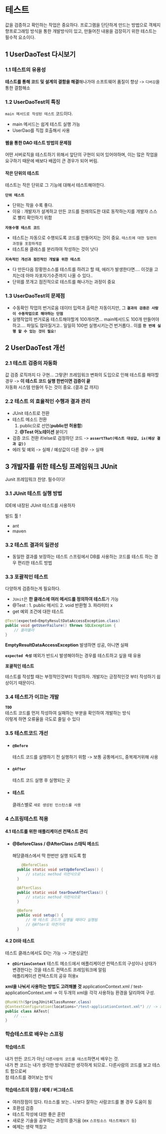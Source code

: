 # 테스트
값을 검증하고 확인하는 작업은 중요하다. 프로그램을 단단하게 만드는 방법으로 객체지향프로그래밍 방식을 통한 개발방식이 있고, 만들어진 내용을 검장히기 위한 테스트는 필수적 요소이다.

## 1 UserDaoTest 다시보기
### 1.1 테스트의 유용성
**테스트를 통해 코드 및 설계의 결함을 해결**해나가야 소프트웨어 품질이 향상 -> `디버깅`을 통한 결함해소  

### 1.2 UserDaoTest의 특징 
`main 메서드로 작성된 테스트` 코드이다.  
- main 메서드는 쉽게 테스트 실행 가능
- UserDao를 직접 호출해서 사용

#### 웹을 통한 DAO 테스트 방법의 문제점
어떤 서버로직을 테스트하기 위해서 앞단의 구현이 되어 있어야하며, 이는 많은 작업을 요구하기 때문에 배보다 배꼽이 큰 경우가 되어 버림.  

#### 작은 단위의 테스트
테스트는 작은 단위로 그 기능에 대해서 테스트해야한다.  

**`단위 테스트`**
- 단위는 작을 수록 좋다.
- 이유 : 개발자가 설계하고 만든 코드를 원래의도한 대로 동작하는지를 개발자 스스로 빨리 확인하기 위함  

**`자동수행 테스트 코드`**
- 테스트는 자동으로 수행되도록 코드를 만들어지는 것이 중요. `테스트에 대한 일련의 과정을 포함하게끔`
- 테스트용 클래스를 분리하여 작성하는 것이 낫다

**`지속적인 개선과 점진적인 개발을 위한 테스트`**
- 다 만든다음 장황한소스를 테스트를 하려고 할 때, 에러가 발생한다면.... 이것을 고치는데 아마 자포자기수준까지 나올 수 있다..
- 단위를 쪼개고 점진적으로 테스트를 해나가는 과정이 중요

### 1.3 UserDaoTest의 문제점
- 수동확인 작업의 번거로움
  데이터 입력과 출력은 자동이지만, 그 **`결과의 검증은 사람이 수동작업으로 해야하는 단점`**
- 실행작업의 번거로움
  테스트해야할게 100개라면... main메서드도 100개 만들어야하고.... 파일도 많아질거고.. 일일히 100번 실행시키는건 번거롭다.. 이를 **`한 번에 실행 할 수 있는 것이 필요!`**

## 2 UserDaoTest 개선

### 2.1 테스트 검증의 자동화
값 검증 로직까지 다 구현... 그랗쿤!
프레임워크 변화의 도입으로 인해 테스트를 해야할 경우 -> **이 테스트 코드 실행 한번이면 검증이 끝**  
자동화 시스템 만들어 두는 것이 중요. (결과 값 까지)  

### 2.2 테스트 의 효율적인 수행과 결과 관리

- JUnit 테스트로 전환
- 테스트 메소드 전환
  1. public으로 선언(**public만 허용함**)
  2. **@Test 어노테이션** 붇이기
- 검증 코드 전환
  if/else로 검정하던 코드 -> **`assertThat(테스트 대상값, is(예상 결과 값))`**
- 에러 및 예외 -> 실패 / 예상값이 다른 경우 -> 실패

## 3 개발자를 위한 테스팅 프레임워크 JUnit
Junit 프레임워크 찬양. 필수이다!  

### 3.1 JUnit 테스트 실행 방법
IDE에 내장된 JUnit 테스트를 사용하자  

빌드 툴 !
- ant
- maven

### 3.2 테스트 결과의 일관성

- 동일한 결과를 보장하는 테스트
  스프링에서 DB를 사용하는 코드를 테스트 하는 경우 편리한 테스트 방법

### 3.3 포괄적인 테스트
다양하게 검증하는게 필요하다.  

- `JUnit`은 **한 클래스에 여러 메서드를 정의하여 테스트**가 가능
- @Test : 1. public 메서드 2. void 반환형 3. 파라미터 x
- get 예외 조건에 대한 테스트

```java
@Test(expected=EmptyResultDataAccessException.class)
public void getUserFailure() throws SQLException {
    // 블라블라
}
```
**EmptyResultDataAccessException** 발생하면 성공, 아니면 실패  

**`expected 속성`**
예외가 반드시 발생해야하는 경우를 테스트하고 싶을 때 유용

**포괄적인 테스트**  

테스트를 작성할 때는 부정적인것부터 작성하자. 개발자는 긍정적인것 부터 작성하기 쉽상이기 때문이다.  

### 3.4 테스트가 이끄는 개발
**`TDD`**  
테스트 코드를 먼저 작성하여 실패하는 부분을 확인하여 개발하는 방식  
이렇게 하면 오류율을 극도로 줄일 수 있다  

### 3.5 테스트코드 개선

- #### `@Before` 
  테스트 코드를 실행하기 전 실행하기 위함 -> 보통 공통메서드, 중복제거위해 사용

- #### `@After`
  테스트 코드 실행 후 실행되는 곳

- #### 테스트 
  클래스별로 `새로 생성된 인스턴스를 사용`

### 4 스프링테스트 적용


#### 4.1 테스트를 위한 애플리케이션 컨텍스트 관리

- #### @BeforeClass / @AfterClass 스태틱 메소드
  해당클래스에서 딱 한번만 실행 되도록 함

  ```java
      @BeforeClass
    public static void setUpBeforeClass() {
        // static method 이런식으로 
    }

    @AfterClass
    public static void tearDownAfterClass() {
        // static method 이런식으로
    }

    @Before
    public void setup() {
        // 매 테스트 코드가 실행될 때마다 실행됨 
        // @After도 마찬가지
    }
  ```

#### 4.2 DI와 테스트
테스트 클래스에서도 DI는 가능 -> 기본싱글턴
- **`@DirtiesContext`**
  테스트 메소드에서 애플리케이션 컨텍스트의 구성이나 상태가 변경한다는 것을 테스트 컨텍스트 프레임워크에 알림  
  애플리케이션 컨텍스트의 공유 허용x

**xml을 나눠서 사용하는 방법도 고려해볼 것**
applicationContext.xml / test-applicationContext.xml
-> 이 두개의 xml을 각각 사용하능 환경을 달리하여 구성.

```java
@RunWith(SpringJUnit4ClassRunner.class)
@ContextConfiguration(locations="/test-applicationContext.xml") // -> xml 설정을 바꾸면 설정 정보가 변경됨
public class AATest{
    // ...
}
```

### 학습테스트로 배우는 스프링

#### 학습테스트
내가 만든 코드가 아닌 `다른사람의 코드를 테스트`하면서 배우는 것.  
내가 짠 코드는 내가 생각한 방식대로만 생각하게 되므로.. 다른사람의 코드를 보고 테스트 함으로써  
참 테스트를 겪어보는 방식


#### 학습테스트의 장점 / 예제 / 버그테스트
- 여러장점이 있다. 타소스를 보는.. 나보다 잘하는 사람코드를 볼 경우 도움이 됨
- 호환섬 검증
- 테스트 작성에 대한 좋은 훈련
- 새로운 기술을 공부하는 과정의 즐거움 (ex `스프링소스 테스트해보기 등`)
- 예제는 생략 책참고